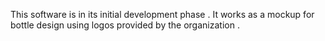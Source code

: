 This software is in its initial development phase . It works as a mockup for bottle design using logos provided by the organization .
